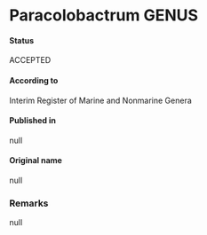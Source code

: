 # Paracolobactrum GENUS

#### Status
ACCEPTED

#### According to
Interim Register of Marine and Nonmarine Genera

#### Published in
null

#### Original name
null

### Remarks
null